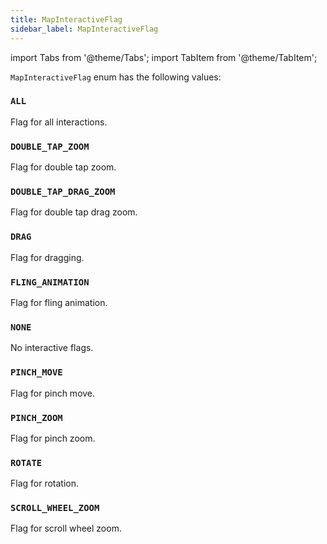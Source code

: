 ```yaml
---
title: MapInteractiveFlag
sidebar_label: MapInteractiveFlag
---
```

import Tabs from '@theme/Tabs';
import TabItem from '@theme/TabItem';

`MapInteractiveFlag` enum has the following values:


### `ALL`

Flag for all interactions.

### `DOUBLE_TAP_ZOOM`

Flag for double tap zoom.

### `DOUBLE_TAP_DRAG_ZOOM`

Flag for double tap drag zoom.

### `DRAG`

Flag for dragging.

### `FLING_ANIMATION`

Flag for fling animation.

### `NONE`

No interactive flags.

### `PINCH_MOVE`

Flag for pinch move.

### `PINCH_ZOOM`

Flag for pinch zoom.

### `ROTATE`

Flag for rotation.

### `SCROLL_WHEEL_ZOOM`

Flag for scroll wheel zoom.

